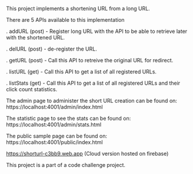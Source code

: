 This project implements a shortening URL from a long URL.

There are 5 APIs available to this implementation

. addURL (post) - Register long URL with the API to be able to retrieve later with the shortened URL.

. delURL (post) - de-register the URL.

. getURL (post) - Call this API to retreive the original URL for redirect.

. listURL (get) - Call this API to get a list of all registered URLs.

. listStats (get) - Call this API to get a list of all registered URLs and their click count statistics.

The admin page to administer the short URL creation can be found on:
https://localhost:4001/admin/index.html

The statistic page to see the stats can be found on:
https://localhost:4001/admin/stats.html

The public sample page can be found on:
https://localhost:4001/public/index.html

https://shorturl-c3bb9.web.app (Cloud version hosted on firebase)

This project is a part of a code challenge project.
 
